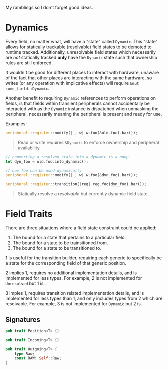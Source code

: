 My ramblings so I don't forget good ideas.

# Dynamics

Every field, no matter what, will have a "state" called `Dynamic`. This "state" allows
for statically trackable (resolvable) field states to be demoted to runtime tracked.
Additionally, unresolvable field states which necessarily are *not* statically tracked
**only** have the `Dynamic` state such that ownership rules are still enforced.

It wouldn't be good for different places to interact with hardware, unaware of the fact
that other places are interacting with the same hardware, so writes (or any operation
with implicative effects) will require `&mut some_field::Dynamic`.

Another benefit to requiring `Dynamic` references to perform operations on fields, is that
fields within transient peripherals cannot accidentally be interacted with as the `Dynamic`
instance is dispatched when unmasking the peripheral, necessarily meaning the peripheral
is present and ready for use.

Examples:

```rust
peripheral::register::modify(|_, w| w.foo(&old.foo).bar());
```
> Read or write requires `&Dynamic` to enforce ownership and peripheral availability.

```rust
// converting a resolved state into a dynamic is a noop
let dyn_foo = old.foo.into_dynamic();

// now foo can be used dynamically
peripheral::register::modify(|_, w| w.foo(&dyn_foo).bar());
```

```rust
peripheral::register::transition(|reg| reg.foo(dyn_foo).bar());
```
> Statically resolve a *resolvable* but currently dynamic field state.

# Field Traits

There are three situations where a field state constraint could be applied:
1. The bound for a state that pertains to a particular field.
1. The bound for a state to be trainsitioned from.
1. The bound for a state to be transitioned to.

1 is useful for the transition builder, requiring each generic to specifically be a state
for the corresponding field of that generic position.

2 implies 1, requires no additional implementation details, and is implemented for less
types. For example, 2 is not implemented for `Unresolved` but 1 is.

3 imples 1, requires transition related implementation details, and is implemented for
less types than 1, and only includes types from 2 which are resolvable. For example,
3 is not implemented for `Dynamic` but 2 is.

## Signatures

```rust
pub trait Position<T> {}
```

```rust
pub trait Incoming<T> {}
```

```rust
pub trait Outgoing<T> {
    type Raw;
    const RAW: Self::Raw;
}
```
